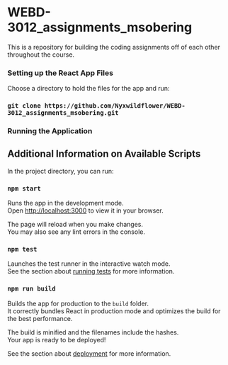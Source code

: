 # WEBD-3012_assignments_msobering
This is a repository for building the coding assignments off of each other throughout the course.

### Setting up the React App Files

Choose a directory to hold the files for the app and run:

### `git clone https://github.com/Nyxwildflower/WEBD-3012_assignments_msobering.git`

### Running the Application

## Additional Information on Available Scripts

In the project directory, you can run:

### `npm start`

Runs the app in the development mode.\
Open [http://localhost:3000](http://localhost:3000) to view it in your browser.

The page will reload when you make changes.\
You may also see any lint errors in the console.

### `npm test`

Launches the test runner in the interactive watch mode.\
See the section about [running tests](https://facebook.github.io/create-react-app/docs/running-tests) for more information.

### `npm run build`

Builds the app for production to the `build` folder.\
It correctly bundles React in production mode and optimizes the build for the best performance.

The build is minified and the filenames include the hashes.\
Your app is ready to be deployed!

See the section about [deployment](https://facebook.github.io/create-react-app/docs/deployment) for more information.
